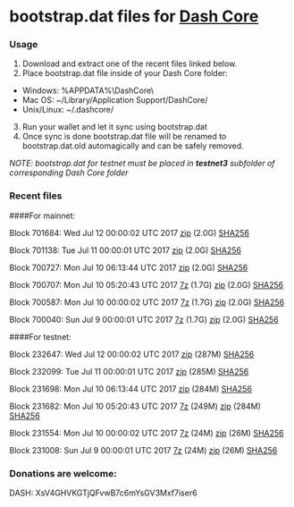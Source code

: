 # bootstrap.dat files for [Dash Core](https://www.dash.org)

### Usage

1. Download and extract one of the recent files linked below.
2. Place bootstrap.dat file inside of your Dash Core folder:
 - Windows: %APPDATA%\DashCore\
 - Mac OS: ~/Library/Application Support/DashCore/
 - Unix/Linux: ~/.dashcore/
3. Run your wallet and let it sync using bootstrap.dat
4. Once sync is done bootstrap.dat file will be renamed to bootstrap.dat.old automagically and can be safely removed.

_NOTE: bootstrap.dat for testnet must be placed in **testnet3** subfolder of corresponding Dash Core folder_

### Recent files

####For mainnet:

Block 701684: Wed Jul 12 00:00:02 UTC 2017 [zip](https://transfer.sh/1FbZx/bootstrap.dat.20170712.zip) (2.0G) [SHA256](https://transfer.sh/f4vZI/sha256.txt)

Block 701138: Tue Jul 11 00:00:01 UTC 2017 [zip](https://transfer.sh/k1ywt/bootstrap.dat.20170711.zip) (2.0G) [SHA256](https://transfer.sh/OWtWM/sha256.txt)

Block 700727: Mon Jul 10 06:13:44 UTC 2017 [zip](https://transfer.sh/10xqlX/bootstrap.dat.20170710.zip) (2.0G) [SHA256](https://transfer.sh/lzZ1j/sha256.txt)

Block 700707: Mon Jul 10 05:20:43 UTC 2017 [7z](https://transfer.sh/sF1Uk/bootstrap.dat.20170710.7z) (1.7G) [zip](https://transfer.sh/CejTk/bootstrap.dat.20170710.zip) (2.0G) [SHA256](https://transfer.sh/Ub7JO/sha256.txt)

Block 700587: Mon Jul 10 00:00:02 UTC 2017 [7z](https://transfer.sh/iHbUp/bootstrap.dat.20170710.7z) (1.7G) [zip](https://transfer.sh/12UdoG/bootstrap.dat.20170710.zip) (2.0G) [SHA256](https://transfer.sh/TG6Nd/sha256.txt)

Block 700040: Sun Jul  9 00:00:01 UTC 2017 [7z](https://transfer.sh/M1vLk/bootstrap.dat.20170709.7z) (1.7G) [zip](https://transfer.sh/DAsPx/bootstrap.dat.20170709.zip) (2.0G) [SHA256](https://transfer.sh/KecLM/sha256.txt)

####For testnet:

Block 232647: Wed Jul 12 00:00:02 UTC 2017 [zip](https://transfer.sh/BVWTt/bootstrap.dat.20170712.zip) (287M) [SHA256](https://transfer.sh/kM4uZ/sha256.txt)

Block 232099: Tue Jul 11 00:00:01 UTC 2017 [zip](https://transfer.sh/aulKu/bootstrap.dat.20170711.zip) (285M) [SHA256](https://transfer.sh/10jW2u/sha256.txt)

Block 231698: Mon Jul 10 06:13:44 UTC 2017 [zip](https://transfer.sh/7lax7/bootstrap.dat.20170710.zip) (284M) [SHA256](https://transfer.sh/brgpd/sha256.txt)

Block 231682: Mon Jul 10 05:20:43 UTC 2017 [7z](https://transfer.sh/DaUHJ/bootstrap.dat.20170710.7z) (249M) [zip](https://transfer.sh/qMGHU/bootstrap.dat.20170710.zip) (284M) [SHA256](https://transfer.sh/3fNUx/sha256.txt)

Block 231554: Mon Jul 10 00:00:02 UTC 2017 [7z](https://transfer.sh/x4u3l/bootstrap.dat.20170710.7z) (24M) [zip](https://transfer.sh/hrJ86/bootstrap.dat.20170710.zip) (26M) [SHA256](https://transfer.sh/XrgZz/sha256.txt)

Block 231008: Sun Jul  9 00:00:01 UTC 2017 [7z](https://transfer.sh/RQDBf/bootstrap.dat.20170709.7z) (24M) [zip](https://transfer.sh/kkQKa/bootstrap.dat.20170709.zip) (26M) [SHA256](https://transfer.sh/rYmHc/sha256.txt)

### Donations are welcome:

DASH: XsV4GHVKGTjQFvwB7c6mYsGV3Mxf7iser6
